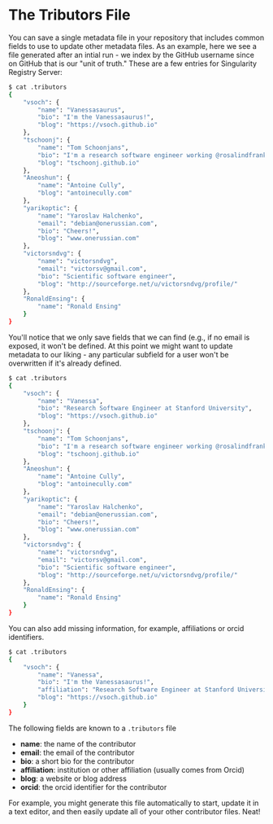 # The Tributors File

You can save a single metadata file in your repository that includes common fields
to use to update other metadata files. As an example, here we see a file generated
after an intial run - we index by the GitHub username since on GitHub that is our
"unit of truth." These are a few entries for Singularity Registry Server:

```bash
$ cat .tributors 
{
    "vsoch": {
        "name": "Vanessasaurus",
        "bio": "I'm the Vanessasaurus!",
        "blog": "https://vsoch.github.io"
    },
    "tschoonj": {
        "name": "Tom Schoonjans",
        "bio": "I'm a research software engineer working @rosalindfranklininstitute, and am passionate about developing quality open source software.",
        "blog": "tschoonj.github.io"
    },
    "Aneoshun": {
        "name": "Antoine Cully",
        "blog": "antoinecully.com"
    },
    "yarikoptic": {
        "name": "Yaroslav Halchenko",
        "email": "debian@onerussian.com",
        "bio": "Cheers!",
        "blog": "www.onerussian.com"
    },
    "victorsndvg": {
        "name": "victorsndvg",
        "email": "victorsv@gmail.com",
        "bio": "Scientific software engineer",
        "blog": "http://sourceforge.net/u/victorsndvg/profile/"
    },
    "RonaldEnsing": {
        "name": "Ronald Ensing"
    }
}
```

You'll notice that we only save fields that we can find (e.g., if no email is
exposed, it won't be defined. At this point we might want to update metadata
to our liking - any particular subfield for a user won't be overwritten if it's
already defined.

```bash
$ cat .tributors 
{
    "vsoch": {
        "name": "Vanessa",
        "bio": "Research Software Engineer at Stanford University",
        "blog": "https://vsoch.github.io"
    },
    "tschoonj": {
        "name": "Tom Schoonjans",
        "bio": "I'm a research software engineer working @rosalindfranklininstitute, and am passionate about developing quality open source software.",
        "blog": "tschoonj.github.io"
    },
    "Aneoshun": {
        "name": "Antoine Cully",
        "blog": "antoinecully.com"
    },
    "yarikoptic": {
        "name": "Yaroslav Halchenko",
        "email": "debian@onerussian.com",
        "bio": "Cheers!",
        "blog": "www.onerussian.com"
    },
    "victorsndvg": {
        "name": "victorsndvg",
        "email": "victorsv@gmail.com",
        "bio": "Scientific software engineer",
        "blog": "http://sourceforge.net/u/victorsndvg/profile/"
    },
    "RonaldEnsing": {
        "name": "Ronald Ensing"
    }
}
```

You can also add missing information, for example, affiliations or orcid identifiers.

```bash
$ cat .tributors 
{
    "vsoch": {
        "name": "Vanessa",
        "bio": "I'm the Vanessasaurus!",
        "affiliation": "Research Software Engineer at Stanford University",
        "blog": "https://vsoch.github.io"
    }
}
```

The following fields are known to a `.tributors` file

 - **name**: the name of the contributor
 - **email**: the email of the contributor
 - **bio**: a short bio for the contributor
 - **affiliation**: institution or other affiliation (usually comes from Orcid)
 - **blog**: a website or blog address
 - **orcid**: the orcid identifier for the contributor

For example, you might generate this file automatically to start, update
it in a text editor, and then easily update all of your other contributor files. Neat!
